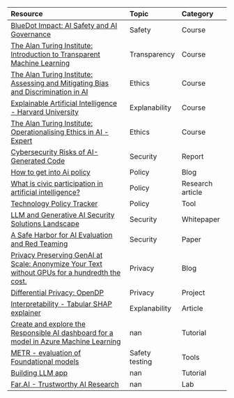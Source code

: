 | Resource                                                                                                                                                                                                                                  | Topic          | Category         |
|:------------------------------------------------------------------------------------------------------------------------------------------------------------------------------------------------------------------------------------------|:---------------|:-----------------|
| [BlueDot Impact: AI Safety and AI Governance ](https://aisafetyfundamentals.com/)                                                                                                                                                         | Safety         | Course           |
| [The Alan Turing Institute: Introduction to Transparent Machine Learning](https://www.turing.ac.uk/courses/introduction-transparent-machine-learning)                                                                                     | Transparency   | Course           |
| [The Alan Turing Institute: Assessing and Mitigating Bias and Discrimination in AI](https://www.turing.ac.uk/courses/assessing-and-mitigating-bias-and-discrimination-ai)                                                                 | Ethics         | Course           |
| [Explainable Artificial Intelligence - Harvard University](https://interpretable-ml-class.github.io/)                                                                                                                                     | Explanability  | Course           |
| [The Alan Turing Institute: Operationalising Ethics in AI - Expert](https://www.turing.ac.uk/courses/operationalising-ethics-ai-expert)                                                                                                   | Ethics         | Course           |
| [Cybersecurity Risks of AI-Generated Code](https://cset.georgetown.edu/publication/cybersecurity-risks-of-ai-generated-code/)                                                                                                             | Security       | Report           |
| [How to get into Ai policy ](https://posts.bcavello.com/how-to-get-into-ai-policy-part-2/#read-more)                                                                                                                                      | Policy         | Blog             |
| [What is civic participation in artificial intelligence?](https://journals.sagepub.com/doi/10.1177/23998083241296200)                                                                                                                     | Policy         | Research article |
| [Technology Policy Tracker](https://integrityinstitute.org/legislative-tracker)                                                                                                                                                           | Policy         | Tool             |
| [LLM and Generative AI Security Solutions Landscape](https://genai.owasp.org/resource/llm-and-generative-ai-security-solutions-landscape/)                                                                                                | Security       | Whitepaper       |
| [A Safe Harbor for AI Evaluation and Red Teaming](https://arxiv.org/abs/2403.04893)                                                                                                                                                       | Security       | Paper            |
| [Privacy Preserving GenAI at Scale: Anonymize Your Text without GPUs for a hundredth the cost.](https://medium.com/thirdai-blog/privacy-preserving-genai-at-scale-anonymize-your-text-without-gpus-for-a-hundredth-the-cost-81d643a9d5fb) | Privacy        | Blog             |
| [Differential Privacy: OpenDP](https://opendp.org/about)                                                                                                                                                                                  | Privacy        | Project          |
| [Interpretability - Tabular SHAP explainer](https://learn.microsoft.com/en-us/fabric/data-science/tabular-shap-explainer)                                                                                                                 | Explanability  | Article          |
| [Create and explore the Responsible AI dashboard for a model in Azure Machine Learning](https://learn.microsoft.com/en-us/training/modules/manage-compare-models-azure-machine-learning/?source=recommendations)                          | nan            | Tutorial         |
| [METR - evaluation of Foundational models](https://metr.github.io/autonomy-evals-guide/)                                                                                                                                                  | Safety testing | Tools            |
| [Building LLM app](https://github.com/abhinavbom/ai-workshop)                                                                                                                                                                             | nan            | Tutorial         |
| [Far.AI - Trustworthy AI Research ](https://far.ai/)                                                                                                                                                                                      | nan            | Lab              |